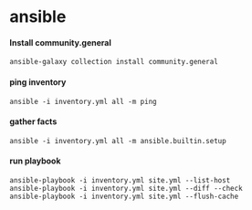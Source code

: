# ansible

#### Install community.general
```
ansible-galaxy collection install community.general
```

#### ping inventory
```
ansible -i inventory.yml all -m ping
```

#### gather facts
```
ansible -i inventory.yml all -m ansible.builtin.setup
```

#### run playbook
```
ansible-playbook -i inventory.yml site.yml --list-host
ansible-playbook -i inventory.yml site.yml --diff --check
ansible-playbook -i inventory.yml site.yml --flush-cache
```
